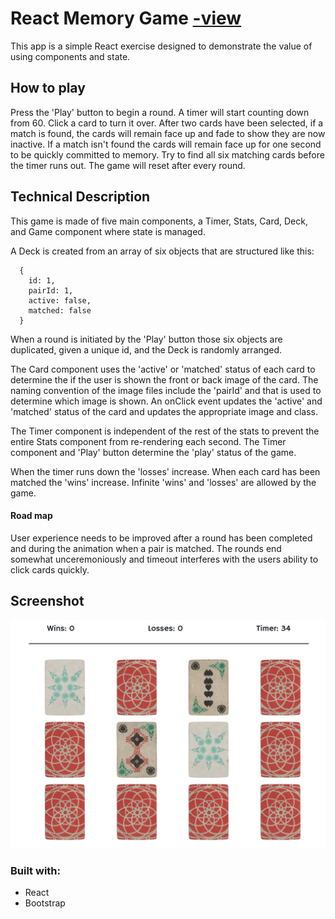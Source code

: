 # React Memory Game [-view](https://jessibramwell.github.io/react-memory-game/)
This app is a simple React exercise designed to demonstrate the value of using components and state.

## How to play

Press the 'Play' button to begin a round. A timer will start counting down from 60. Click a card to turn it over. After two cards have been selected, if a match is found, the cards will remain face up and fade to show they are now inactive. If a match isn't found the cards will remain face up for one second to be quickly committed to memory. Try to find all six matching cards before the timer runs out. The game will reset after every round.

## Technical Description 

This game is made of five main components, a Timer, Stats, Card, Deck, and Game component where state is managed.

A Deck is created from an array of six objects that are structured like this:
```
  {
    id: 1,
    pairId: 1,
    active: false,
    matched: false
  }
```

When a round is initiated by the 'Play' button those six objects are duplicated, given a unique id, and the Deck is randomly arranged.

The Card component uses the 'active' or 'matched' status of each card to determine the if the user is shown the front or back image of the card. The naming convention of the image files include the 'pairId' and that is used to determine which image is shown. An onClick event updates the 'active' and 'matched' status of the card and updates the appropriate image and class.

The Timer component is independent of the rest of the stats to prevent the entire Stats component from re-rendering each second. The Timer component and 'Play' button determine the 'play' status of the game. 

When the timer runs down the 'losses' increase. When each card has been matched the 'wins' increase. Infinite 'wins' and 'losses' are allowed by the game.

#### Road map

User experience needs to be improved after a round has been completed and during the animation when a pair is matched. The rounds end somewhat unceremoniously and timeout interferes with the users ability to click cards quickly.

## Screenshot
 
![React Memory Game in game view](public/img/react-memory-game-play.jpg) 

### Built with:
- React
- Bootstrap


